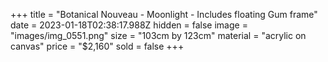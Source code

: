+++
title = "Botanical Nouveau - Moonlight - Includes floating Gum frame"
date = 2023-01-18T02:38:17.988Z
hidden = false
image = "images/img_0551.png"
size = "103cm by 123cm"
material = "acrylic on canvas"
price = "$2,160"
sold = false
+++
